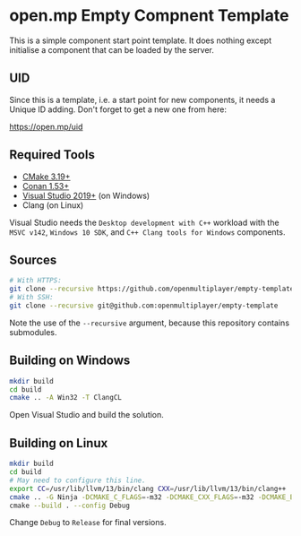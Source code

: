  open.mp Empty Compnent Template
=================================

This is a simple component start point template.  It does nothing except initialise a component that can be loaded by the server.

## UID

Since this is a template, i.e. a start point for new components, it needs a Unique ID adding.  Don't forget to get a new one from here:

https://open.mp/uid

## Required Tools

* [CMake 3.19+](https://cmake.org/)
* [Conan 1.53+](https://conan.io/)
* [Visual Studio 2019+](https://www.visualstudio.com/) (on Windows)
* Clang (on Linux)

Visual Studio needs the `Desktop development with C++` workload with the `MSVC v142`, `Windows 10 SDK`, and `C++ Clang tools for Windows` components.

## Sources

```bash
# With HTTPS:
git clone --recursive https://github.com/openmultiplayer/empty-template
# With SSH:
git clone --recursive git@github.com:openmultiplayer/empty-template
```

Note the use of the `--recursive` argument, because this repository contains submodules.

## Building on Windows

```bash
mkdir build
cd build
cmake .. -A Win32 -T ClangCL
```

Open Visual Studio and build the solution.

## Building on Linux

```bash
mkdir build
cd build
# May need to configure this line.
export CC=/usr/lib/llvm/13/bin/clang CXX=/usr/lib/llvm/13/bin/clang++
cmake .. -G Ninja -DCMAKE_C_FLAGS=-m32 -DCMAKE_CXX_FLAGS=-m32 -DCMAKE_BUILD_TYPE=Debug \
cmake --build . --config Debug
```

Change `Debug` to `Release` for final versions.

